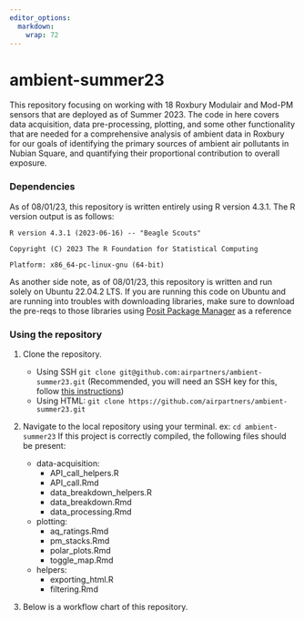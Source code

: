 ```yaml
---
editor_options: 
  markdown: 
    wrap: 72
---
```


# ambient-summer23

This repository focusing on working with 18 Roxbury Modulair and Mod-PM
sensors that are deployed as of Summer 2023. The code in here covers
data acquisition, data pre-processing, plotting, and some other
functionality that are needed for a comprehensive analysis of ambient
data in Roxbury for our goals of identifying the primary sources of
ambient air pollutants in Nubian Square, and quantifying their
proportional contribution to overall exposure.

### Dependencies

As of 08/01/23, this repository is written entirely using R version
4.3.1. The R version output is as follows:

`R version 4.3.1 (2023-06-16) -- "Beagle Scouts"`

`Copyright (C) 2023 The R Foundation for Statistical Computing`

`Platform: x86_64-pc-linux-gnu (64-bit)`

As another side note, as of 08/01/23, this repository is written and run
solely on Ubuntu 22.04.2 LTS. If you are running this code on Ubuntu and
are running into troubles with downloading libraries, make sure to
download the pre-reqs to those libraries using [Posit Package
Manager](https://packagemanager.posit.co/client/#/repos/2/packages/A3)
as a reference

### Using the repository

1.  Clone the repository.

    -   Using SSH
        `git clone git@github.com:airpartners/ambient-summer23.git`
        (Recommended, you will need an SSH key for this, follow [this
        instructions](https://docs.github.com/en/authentication/connecting-to-github-with-ssh/generating-a-new-ssh-key-and-adding-it-to-the-ssh-agent))
    -   Using HTML:
        `git clone https://github.com/airpartners/ambient-summer23.git`

2.  Navigate to the local repository using your terminal. ex:
    `cd ambient-summer23` If this project is correctly compiled, the
    following files should be present:

    -   data-acquisition:
        -   API_call_helpers.R
        -   API_call.Rmd
        -   data_breakdown_helpers.R
        -   data_breakdown.Rmd
        -   data_processing.Rmd
    -   plotting:
        -   aq_ratings.Rmd
        -   pm_stacks.Rmd
        -   polar_plots.Rmd
        -   toggle_map.Rmd
    -   helpers:
        -   exporting_html.R
        -   filtering.Rmd

3.  Below is a workflow chart of this repository.
